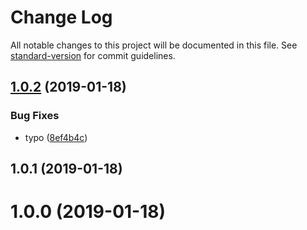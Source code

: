 # Change Log

All notable changes to this project will be documented in this file. See [standard-version](https://github.com/conventional-changelog/standard-version) for commit guidelines.

<a name="1.0.2"></a>
## [1.0.2](https://github.com/Developmint/gzip-size/compare/v1.0.1...v1.0.2) (2019-01-18)


### Bug Fixes

* typo ([8ef4b4c](https://github.com/Developmint/gzip-size/commit/8ef4b4c))



<a name="1.0.1"></a>
## 1.0.1 (2019-01-18)



<a name="1.0.0"></a>
# 1.0.0 (2019-01-18)
